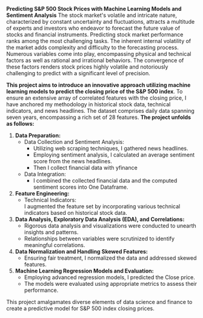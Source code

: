**Predicting S&P 500 Stock Prices with Machine Learning Models and Sentiment Analysis**
The stock market's volatile and intricate nature, characterized by constant uncertainty and fluctuations, attracts a multitude of experts and investors who endeavor to forecast the future value of stocks and financial instruments.
Predicting stock market performance ranks among the most challenging tasks. The inherent internal volatility of the market adds complexity and difficulty to the forecasting process. Numerous variables come into play, encompassing physical and technical factors as well as rational and irrational behaviors. 
The convergence of these factors renders stock prices highly volatile and notoriously challenging to predict with a significant level of precision.

**This project aims to introduce an innovative approach utilizing machine learning models to predict the closing price of the S&P 500 index**.
To ensure an extensive array of correlated features with the closing price, I have anchored my methodology in historical stock data, technical indicators, and news headlines.
The dataset comprises daily data spanning seven years, encompassing a rich set of 28 features. 
**The project unfolds as follows:**  
1. **Data Preparation:**  
   * Data Collection and Sentiment Analysis:    
     * Utilizing web scraping techniques, I gathered news headlines.  
     * Employing sentiment analysis, I calculated an average sentiment score from the news headlines.  
     * Then I collect financial data with yfinance   
   * Data Integration:  
     * I combined the collected financial data and the computed sentiment scores into One Dataframe.  
2. **Feature Engineering:**    
      * Technical Indicators:    
        I augmented the feature set by incorporating various technical indicators based on historical stock data.  
3. **Data Analysis, Exploratory Data Analysis (EDA), and Correlations:**    
      * Rigorous data analysis and visualizations were conducted to unearth insights and patterns.  
      * Relationships between variables were scrutinized to identify meaningful correlations.  
4. **Data Normalization and Handling Skewed Features:**  
      * Ensuring fair treatment, I normalized the data and addressed skewed features.  
5. **Machine Learning Regression Models and Evaluation:**  
      * Employing advanced regression models, I predicted the Close price.  
      * The models were evaluated using appropriate metrics to assess their performance.  
      
This project amalgamates diverse elements of data science and finance to create a predictive model for S&P 500 index closing prices. 



